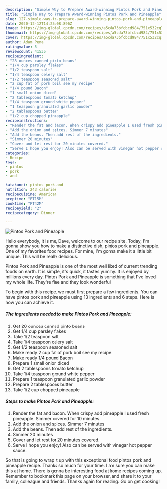 ```yaml
---
description: "Simple Way to Prepare Award-winning Pintos Pork and Pineapple"
title: "Simple Way to Prepare Award-winning Pintos Pork and Pineapple"
slug: 127-simple-way-to-prepare-award-winning-pintos-pork-and-pineapple
date: 2020-12-12T14:25:08.896Z
image: https://img-global.cpcdn.com/recipes/a5cda73bfcbcd984/751x532cq70/pintos-pork-and-pineapple-recipe-main-photo.jpg
thumbnail: https://img-global.cpcdn.com/recipes/a5cda73bfcbcd984/751x532cq70/pintos-pork-and-pineapple-recipe-main-photo.jpg
cover: https://img-global.cpcdn.com/recipes/a5cda73bfcbcd984/751x532cq70/pintos-pork-and-pineapple-recipe-main-photo.jpg
author: Adam Pena
ratingvalue: 5
reviewcount: 41535
recipeingredient:
- "28 ounces canned pinto beans"
- "1/4 cup parsley flakes"
- "1/2 teaspoon salt"
- "1/4 teaspoon celery salt"
- "1/2 teaspoon seasoned salt"
- "2 cup fat of pork boil see my recipe"
- "1/4 pound Bacon"
- "1 small onion diced"
- "2 tablespoons tomato ketchup"
- "1/4 teaspoon ground white pepper"
- "1 teaspoon granulated garlic powder"
- "2 tablespoons butter"
- "1/2 cup chopped pineapple"
recipeinstructions:
- "Render the fat and bacon. When crispy add pineapple I used fresh pineapple. Simmer covered for 10 minutes."
- "Add the onion and spices. Simmer 7 minutes"
- "Add the beans. Then add rest of the ingredients."
- "Simmer 20 minutes"
- "Cover and let rest for 20 minutes covered."
- "Serve I hope you enjoy! Also can be served with vinegar hot pepper sauce."
categories:
- Recipe
tags:
- pintos
- pork
- and

katakunci: pintos pork and 
nutrition: 243 calories
recipecuisine: American
preptime: "PT15M"
cooktime: "PT42M"
recipeyield: "2"
recipecategory: Dinner

---
```



![Pintos Pork and Pineapple](https://img-global.cpcdn.com/recipes/a5cda73bfcbcd984/751x532cq70/pintos-pork-and-pineapple-recipe-main-photo.jpg)

Hello everybody, it is me, Dave, welcome to our recipe site. Today, I'm gonna show you how to make a distinctive dish, pintos pork and pineapple. One of my favorites food recipes. For mine, I'm gonna make it a little bit unique. This will be really delicious.



Pintos Pork and Pineapple is one of the most well liked of current trending foods on earth. It is simple, it's quick, it tastes yummy. It is enjoyed by millions every day. Pintos Pork and Pineapple is something that I've loved my whole life. They're fine and they look wonderful.


To begin with this recipe, we must first prepare a few ingredients. You can have pintos pork and pineapple using 13 ingredients and 6 steps. Here is how you can achieve it.

<!--inarticleads1-->

##### The ingredients needed to make Pintos Pork and Pineapple:

1. Get 28 ounces canned pinto beans
1. Get 1/4 cup parsley flakes
1. Take 1/2 teaspoon salt
1. Take 1/4 teaspoon celery salt
1. Get 1/2 teaspoon seasoned salt
1. Make ready 2 cup fat of pork boil see my recipe
1. Make ready 1/4 pound Bacon
1. Prepare 1 small onion diced
1. Get 2 tablespoons tomato ketchup
1. Take 1/4 teaspoon ground white pepper
1. Prepare 1 teaspoon granulated garlic powder
1. Prepare 2 tablespoons butter
1. Take 1/2 cup chopped pineapple




<!--inarticleads2-->

##### Steps to make Pintos Pork and Pineapple:

1. Render the fat and bacon. When crispy add pineapple I used fresh pineapple. Simmer covered for 10 minutes.
1. Add the onion and spices. Simmer 7 minutes
1. Add the beans. Then add rest of the ingredients.
1. Simmer 20 minutes
1. Cover and let rest for 20 minutes covered.
1. Serve I hope you enjoy! Also can be served with vinegar hot pepper sauce.




So that is going to wrap it up with this exceptional food pintos pork and pineapple recipe. Thanks so much for your time. I am sure you can make this at home. There is gonna be interesting food at home recipes coming up. Remember to bookmark this page on your browser, and share it to your family, colleague and friends. Thanks again for reading. Go on get cooking!

